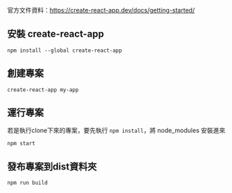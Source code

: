 官方文件資料：https://create-react-app.dev/docs/getting-started/

## 安裝 create-react-app

```shell
npm install --global create-react-app
```

## 創建專案

```shell
create-react-app my-app
```

## 運行專案

若是執行clone下來的專案，要先執行 `npm install`，將 node_modules 安裝進來

```shell
npm start
```

## 發布專案到dist資料夾

```shell
npm run build
```